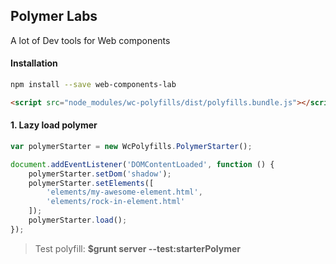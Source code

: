 ## Polymer Labs
A lot of Dev tools for Web components

#### Installation
```bash
npm install --save web-components-lab
```

```html
<script src="node_modules/wc-polyfills/dist/polyfills.bundle.js"></script>
```

#### 1. Lazy load polymer
```javascript
var polymerStarter = new WcPolyfills.PolymerStarter();

document.addEventListener('DOMContentLoaded', function () {
	polymerStarter.setDom('shadow');
	polymerStarter.setElements([
		'elements/my-awesome-element.html',
		'elements/rock-in-element.html'
	]);
	polymerStarter.load();
});
```

>Test polyfill: **$grunt server --test:starterPolymer**
